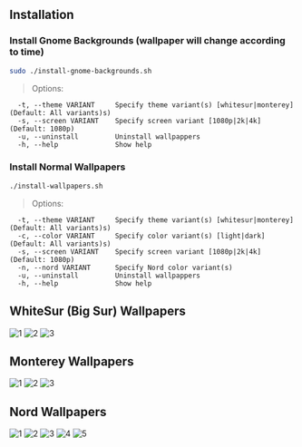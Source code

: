 ## Installation
### Install Gnome Backgrounds (wallpaper will change according to time)

```sh
sudo ./install-gnome-backgrounds.sh
```

> Options:

```
  -t, --theme VARIANT     Specify theme variant(s) [whitesur|monterey] (Default: All variants)s)
  -s, --screen VARIANT    Specify screen variant [1080p|2k|4k] (Default: 1080p)
  -u, --uninstall         Uninstall wallpappers
  -h, --help              Show help
```

### Install Normal Wallpapers

```sh
./install-wallpapers.sh
```

> Options:

```
  -t, --theme VARIANT     Specify theme variant(s) [whitesur|monterey] (Default: All variants)s)
  -c, --color VARIANT     Specify color variant(s) [light|dark] (Default: All variants)s)
  -s, --screen VARIANT    Specify screen variant [1080p|2k|4k] (Default: 1080p)
  -n, --nord VARIANT      Specify Nord color variant(s)
  -u, --uninstall         Uninstall wallpappers
  -h, --help              Show help
```

## WhiteSur (Big Sur) Wallpapers
![1](1080p/WhiteSur-light.png)
![2](1080p/WhiteSur.png)
![3](1080p/WhiteSur-dark.png)

## Monterey Wallpapers
![1](1080p/Monterey-light.png)
![2](1080p/Monterey.png)
![3](1080p/Monterey-dark.png)

## Nord Wallpapers
![1](Wallpaper-nord/Mojave-nord-light.png)
![2](Wallpaper-nord/Mojave-nord-dark.png)
![3](Wallpaper-nord/WhiteSur-nord-light.png)
![4](Wallpaper-nord/WhiteSur-nord-dark.png)
![5](Wallpaper-nord/Monterey-nord.png)
